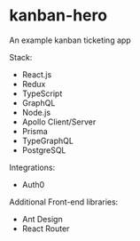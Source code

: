# kanban-hero
An example kanban ticketing app

Stack:

-   React.js
-   Redux
-   TypeScript
-   GraphQL
-   Node.js
-   Apollo Client/Server
-   Prisma
-   TypeGraphQL
-   PostgreSQL

Integrations:

-   Auth0

Additional Front-end libraries:

-   Ant Design
-   React Router
